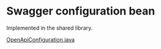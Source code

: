 # Swagger configuration bean
Implemented in the shared library.


[OpenApiConfiguration.java](/shared_lib/src/main/java/de/der_e_coach/shared_lib/configuration/OpenApiConfiguration.java)